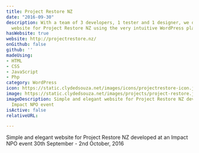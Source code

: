 ```yaml
---
title: Project Restore NZ
date: "2016-09-30"
description: With a team of 3 developers, 1 tester and 1 designer, we developed a
  website for Project Restore NZ using the very intuitive WordPress platform.
hasWebsite: true
website: http://projectrestore.nz/
onGithub: false
github: ''
madeUsing:
- HTML
- CSS
- JavaScript
- Php
category: WordPress
icon: https://static.clydedsouza.net/images/icons/projectrestore-icon.jpeg
image: https://static.clydedsouza.net/images/projects/project-restore.jpg
imageDescription: Simple and elegant website for Project Restore NZ developed at an
  Impact NPO event
isActive: false
relativeURL: 

---
```


Simple and elegant website for Project Restore NZ developed at an Impact NPO event 30th September - 2nd October, 2016


